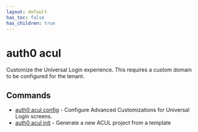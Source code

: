 ```yaml
---
layout: default
has_toc: false
has_children: true
---
```

# auth0 acul

Customize the Universal Login experience. This requires a custom domain to be configured for the tenant.

## Commands

- [auth0 acul config](auth0_acul_config.md) - Configure Advanced Customizations for Universal Login screens.
- [auth0 acul init](auth0_acul_init.md) - Generate a new ACUL project from a template

